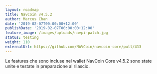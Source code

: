 ```yaml
---
layout: roadmap
title: NavCoin v4.5.2
author: Marcus Chan
date: '2019-02-07T00:00:00+12:00'
publishDate: '2019-02-07T00:00:00+12:00'
feature_image: /images/uploads/navpi-patch.jpg
status: testing
weight: 110
externalUrl: https://github.com/NAVCoin/navcoin-core/pull/413
---
```


Le features che sono incluse nel wallet NavCoin Core v4.5.2 sono state unite e testate in preparazione al rilascio.
